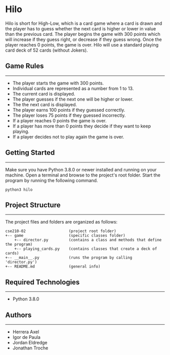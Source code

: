 # Hilo
Hilo is short for High-Low, which is a card game where a card is drawn and the player has to guess whether the next card is higher or lower in value than the previous card. The player begins the game with 300 points which will increase if they guess right, or decrease if they guess wrong. Once the player reaches 0 points, the game is over. 
Hilo will use a standard playing card deck of 52 cards (without Jokers).

## Game Rules
---
* The player starts the game with 300 points.
* Individual cards are represented as a number from 1 to 13.
* The current card is displayed.
* The player guesses if the next one will be higher or lower.
* The the next card is displayed.
* The player earns 100 points if they guessed correctly.
* The player loses 75 points if they guessed incorrectly.
* If a player reaches 0 points the game is over.
* If a player has more than 0 points they decide if they want to keep playing.
* If a player decides not to play again the game is over.

## Getting Started
---
Make sure you have Python 3.8.0 or newer installed and running on your machine. Open a terminal and 
browse to the project's root folder. Start the program by running the following command.
```
python3 hilo
```

## Project Structure
---
The project files and folders are organized as follows:
```
cse210-02                   (project root folder)
+-- game                    (specific classes folder)
    +-- director.py         (contains a class and methods that define the program)
    +-- playing_cards.py    (contains classes that create a deck of cards)
+-- __main__.py             (runs the program by calling 'director.py')
+-- README.md               (general info)
```

## Required Technologies
---
* Python 3.8.0

## Authors
---
* Herrera Axel
* Igor de Paula
* Jordan Eldredge
* Jonathan Troche
